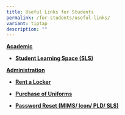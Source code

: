```yaml
---
title: Useful Links for Students
permalink: /for-students/useful-links/
variant: tiptap
description: ""
---
```

<p><strong><u>Academic</u></strong>
</p>
<ul data-tight="true" class="tight">
<li>
<p><strong><a href="https://vle.learning.moe.edu.sg/login" rel="noopener noreferrer nofollow" target="_blank">Student Learning Space (SLS)</a></strong>
</p>
</li>
</ul>
<p><strong><u>Administration</u></strong>
</p>
<ul data-tight="true" class="tight">
<li>
<p><strong><a href="https://www.rent-a-locker.com" rel="noopener noreferrer nofollow" target="_blank">Rent a Locker</a></strong>
</p>
</li>
<li>
<p><strong><a href="https://www.myuniformshop.com.sg/" rel="noopener noreferrer nofollow" target="_blank">Purchase of Uniforms</a></strong>
</p>
</li>
<li>
<p><strong><a href="https://form.gov.sg/5e659fdb6bbaaf0011251cc9" rel="noopener noreferrer nofollow" target="_blank">Password Reset (MIMS/ Icon/ PLD/ SLS)</a></strong>
</p>
</li>
</ul>
<p></p>